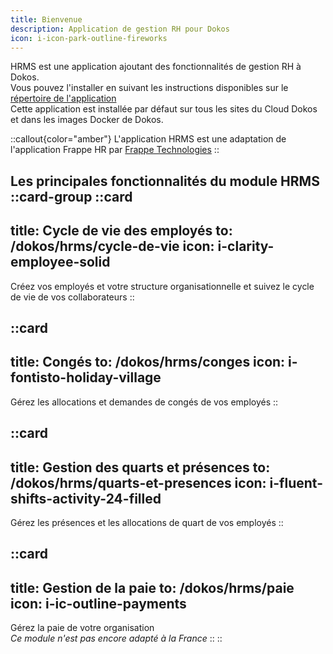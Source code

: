 ```yaml
---
title: Bienvenue
description: Application de gestion RH pour Dokos
icon: i-icon-park-outline-fireworks
---
```


HRMS est une application ajoutant des fonctionnalités de gestion RH à Dokos.  
Vous pouvez l'installer en suivant les instructions disponibles sur le [répertoire de l'application](https://gitlab.com/dokos/hrms)  
Cette application est installée par défaut sur tous les sites du Cloud Dokos et dans les images Docker de Dokos.

::callout{color="amber"}
L'application HRMS est une adaptation de l'application Frappe HR par <a href="https://github.com/frappe/hrms" target="_blank">Frappe Technologies</a>
::

Les principales fonctionnalités du module HRMS
::card-group
  ::card
  ---
  title: Cycle de vie des employés
  to: /dokos/hrms/cycle-de-vie
  icon: i-clarity-employee-solid
  ---
  Créez vos employés et votre structure organisationnelle et suivez le cycle de vie de vos collaborateurs
  ::

  ::card
  ---
  title: Congés
  to: /dokos/hrms/conges
  icon: i-fontisto-holiday-village
  ---
  Gérez les allocations et demandes de congés de vos employés
  ::

  ::card
  ---
  title: Gestion des quarts et présences
  to: /dokos/hrms/quarts-et-presences
  icon: i-fluent-shifts-activity-24-filled
  ---
  Gérez les présences et les allocations de quart de vos employés
  ::

  ::card
  ---
  title: Gestion de la paie
  to: /dokos/hrms/paie
  icon: i-ic-outline-payments
  ---
  Gérez la paie de votre organisation  
  *Ce module n'est pas encore adapté à la France*
  ::
::